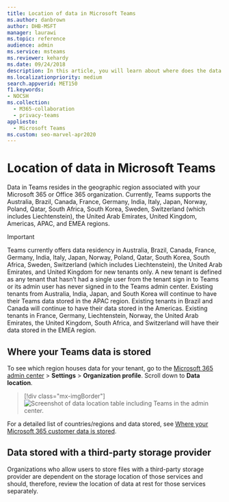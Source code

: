 ```yaml
---
title: Location of data in Microsoft Teams
ms.author: danbrown
author: DHB-MSFT
manager: laurawi
ms.topic: reference
audience: admin
ms.service: msteams
ms.reviewer: kehardy
ms.date: 09/24/2018
description: In this article, you will learn about where does the data resides geographically in Microsoft Teams.
ms.localizationpriority: medium
search.appverid: MET150
f1.keywords:
- NOCSH
ms.collection: 
  - M365-collaboration
  - privacy-teams
appliesto: 
  - Microsoft Teams
ms.custom: seo-marvel-apr2020
---
```


# Location of data in Microsoft Teams

Data in Teams resides in the geographic region associated with your Microsoft 365 or Office 365 organization. Currently, Teams supports the Australia, Brazil, Canada, France, Germany, India, Italy, Japan, Norway, Poland, Qatar, South Africa, South Korea, Sweden, Switzerland (which includes Liechtenstein), the United Arab Emirates, United Kingdom, Americas, APAC, and EMEA regions.

> [!IMPORTANT]
> Teams currently offers data residency in Australia, Brazil, Canada, France, Germany, India, Italy, Japan, Norway, Poland, Qatar, South Korea, South Africa, Sweden, Switzerland (which includes Liechtenstein), the United Arab Emirates, and United Kingdom for new tenants only.
> A new tenant is defined as any tenant that hasn’t had a single user from the tenant sign in to Teams or its admin user has never signed in to the Teams admin center. Existing tenants from Australia, India, Japan, and South Korea will continue to have their Teams data stored in the APAC region. Existing tenants in Brazil and Canada will continue to have their data stored in the Americas. Existing tenants in France, Germany, Liechtenstein, Norway, the United Arab Emirates, the United Kingdom, South Africa, and Switzerland will have their data stored in the EMEA region.

## Where your Teams data is stored

To see which region houses data for your tenant, go to the [Microsoft 365 admin center](https://portal.office.com/adminportal/home) > **Settings** > **Organization profile**. Scroll down to **Data location**.

> [!div class="mx-imgBorder"]
> ![Screenshot of data location table including Teams in the admin center.](media/Overview_of_security_and_compliance_in_Microsoft_Teams_image5.png)

For a detailed list of countries/regions and data stored, see [Where your Microsoft 365 customer data is stored](/microsoft-365/enterprise/o365-data-locations).

## Data stored with a third-party storage provider

Organizations who allow users to store files with a third-party storage provider are dependent on the storage location of those services and should, therefore, review the location of data at rest for those services separately.
